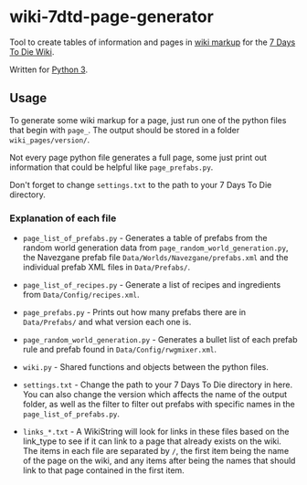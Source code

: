# wiki-7dtd-page-generator
Tool to create tables of information and pages in [wiki markup](https://www.mediawiki.org/wiki/Help:Formatting) for the [7 Days To Die Wiki](https://7daystodie.gamepedia.com/).

Written for [Python 3](https://www.python.org/ftp/python/3.6.0/python-3.6.0.exe).

## Usage
To generate some wiki markup for a page, just run one of the python files that begin with `page_`. The output should be stored in a folder `wiki_pages/version/`.

Not every page python file generates a full page, some just print out information that could be helpful like `page_prefabs.py`.

Don't forget to change `settings.txt` to the path to your 7 Days To Die directory.

### Explanation of each file
- `page_list_of_prefabs.py` - Generates a table of prefabs from the random world generation data from `page_random_world_generation.py`, the Navezgane prefab file `Data/Worlds/Navezgane/prefabs.xml` and the individual prefab XML files in `Data/Prefabs/`.

- `page_list_of_recipes.py` - Generate a list of recipes and ingredients from `Data/Config/recipes.xml`.

- `page_prefabs.py` - Prints out how many prefabs there are in `Data/Prefabs/` and what version each one is.

- `page_random_world_generation.py` - Generates a bullet list of each prefab rule and prefab found in `Data/Config/rwgmixer.xml`.

- `wiki.py` - Shared functions and objects between the python files.

- `settings.txt` - Change the path to your 7 Days To Die directory in here. You can also change the version which affects the name of the output folder, as well as the filter to filter out prefabs with specific names in the `page_list_of_prefabs.py`.

- `links_*.txt` - A WikiString will look for links in these files based on the link_type to see if it can link to a page that already exists on the wiki. The items in each file are separated by `/`, the first item being the name of the page on the wiki, and any items after being the names that should link to that page contained in the first item.
